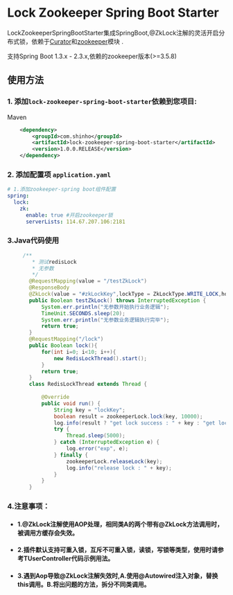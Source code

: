 # Lock Zookeeper Spring Boot Starter

LockZookeeperSpringBootStarter集成SpringBoot,@ZkLock注解的灵活开启分布式锁，依赖于[Curator](https://github.com/apache/curator)和[zookeeper](https://zookeeper.apache.org)模块 .

支持Spring Boot 1.3.x - 2.3.x,依赖的zookeeper版本(>=3.5.8)


## 使用方法

### 1. 添加`lock-zookeeper-spring-boot-starter`依赖到您项目:
Maven

```xml
    <dependency>
        <groupId>com.shinho</groupId>
        <artifactId>lock-zookeeper-spring-boot-starter</artifactId>
        <version>1.0.0.RELEASE</version>
    </dependency>
```
### 2. 添加配置项 `application.yaml`
```yaml
# 1.添加zookeeper-spring boot组件配置
spring:
  lock:
    zk:
      enable: true #开启zookeeper锁
      serverLists: 114.67.207.106:2181
```
### 3.Java代码使用

```java
     /**
        * 测试redisLock
        * 无参数
        */
       @RequestMapping(value = "/testZkLock")
       @ResponseBody
       @ZkLock(value = "#zkLockKey",lockType = ZkLockType.WRITE_LOCK,holdTime=30)
       public Boolean testZkLock() throws InterruptedException {
           System.err.println("无参数开始执行业务逻辑");
           TimeUnit.SECONDS.sleep(20);
           System.err.println("无参数业务逻辑执行完毕");
           return true;
       }
       @RequestMapping("/lock")
       public Boolean lock(){
           for(int i=0; i<10; i++){
               new RedisLockThread().start();
           }
           return true;
       }
       class RedisLockThread extends Thread {
   
           @Override
           public void run() {
               String key = "lockKey";
               boolean result = zookeeperLock.lock(key, 10000);
               log.info(result ? "get lock success : " + key : "get lock failed : " + key);
               try {
                   Thread.sleep(5000);
               } catch (InterruptedException e) {
                   log.error("exp", e);
               } finally {
                   zookeeperLock.releaseLock(key);
                   log.info("release lock : " + key);
               }
           }
       }
```
### 4.注意事项：
- #### 1.@ZkLock注解使用AOP处理，相同类A的两个带有@ZkLock方法调用时，被调用方缓存会失效。

- #### 2.插件默认支持可重入锁，互斥不可重入锁，读锁，写锁等类型，使用时请参考TUserController代码示例用法。

- #### 3.遇到Aop导致@ZkLock注解失效时,A.使用@Autowired注入对象，替换this调用。B.将出问题的方法，拆分不同类调用。




